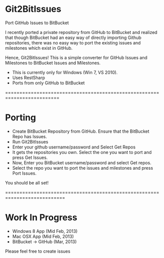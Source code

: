 Git2BitIssues
=============

Port GitHub Issues to BitBucket

I recently ported a private repository from GitHub to BitBucket and realized that though BitBucket had an easy way of 
directly importing Github repositories, there was no easy way to port the existing issues and milestones which exist in 
GitHub.

Hence, Git2BitIssues! This is a simple converter for GitHub Issues and Milestones to BitBucket Issues and Milestones. 

* This is currently only for Windows (Win 7, VS 2010).
* Uses RestSharp
* Ports from only GitHub to BitBucket

=========================================================================

Porting
=======
* Create BitBucket Repository from GitHub. Ensure that the BitBucket Repo has Issues.
* Run Git2BitIssues
 * Enter your github username/password and Select Get Repos
 * It gets the repositories you own. Select the one you want to port and press Get Issues.
 * Now, Enter you BitBucket username/password and select Get repos.
 * Select the repo you want to port the issues and milestones and press Port Issues.

You should be all set!

===========================================================================


Work In Progress
================

* Windows 8 App (Mid Feb, 2013)
* Mac OSX App (Mid Feb, 2013)
* BitBucket -> GitHub (Mar, 2013)


Please feel free to create issues

